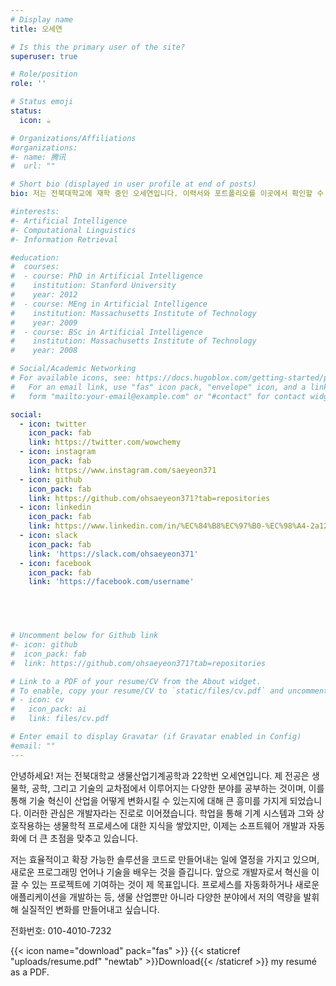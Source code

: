 ```yaml
---
# Display name
title: 오세연

# Is this the primary user of the site?
superuser: true

# Role/position
role: ''

# Status emoji
status:
  icon: ☕️

# Organizations/Affiliations
#organizations:
#- name: 腾讯
#  url: ""

# Short bio (displayed in user profile at end of posts)
bio: 저는 전북대학교에 재학 중인 오세연입니다. 이력서와 포트폴리오를 이곳에서 확인할 수 있습니다.

#interests:
#- Artificial Intelligence
#- Computational Linguistics
#- Information Retrieval

#education:
#  courses:
#  - course: PhD in Artificial Intelligence
#    institution: Stanford University
#    year: 2012
#  - course: MEng in Artificial Intelligence
#    institution: Massachusetts Institute of Technology
#    year: 2009
#  - course: BSc in Artificial Intelligence
#    institution: Massachusetts Institute of Technology
#    year: 2008

# Social/Academic Networking
# For available icons, see: https://docs.hugoblox.com/getting-started/page-builder/#icons
#   For an email link, use "fas" icon pack, "envelope" icon, and a link in the
#   form "mailto:your-email@example.com" or "#contact" for contact widget.

social:
  - icon: twitter
    icon_pack: fab
    link: https://twitter.com/wowchemy
  - icon: instagram
    icon_pack: fab
    link: https://www.instagram.com/saeyeon371
  - icon: github
    icon_pack: fab
    link: https://github.com/ohsaeyeon371?tab=repositories
  - icon: linkedin
    icon_pack: fab
    link: https://www.linkedin.com/in/%EC%84%B8%EC%97%B0-%EC%98%A4-2a124a331/
  - icon: slack
    icon_pack: fab
    link: 'https://slack.com/ohsaeyeon371'
  - icon: facebook
    icon_pack: fab
    link: 'https://facebook.com/username'

    



# Uncomment below for Github link
#- icon: github
#  icon_pack: fab
#  link: https://github.com/ohsaeyeon371?tab=repositories

# Link to a PDF of your resume/CV from the About widget.
# To enable, copy your resume/CV to `static/files/cv.pdf` and uncomment the lines below.
# - icon: cv
#   icon_pack: ai
#   link: files/cv.pdf

# Enter email to display Gravatar (if Gravatar enabled in Config)
#email: ""
---
```


안녕하세요! 저는 전북대학교 생물산업기계공학과 22학번 오세연입니다. 제 전공은 생물학, 공학, 그리고 기술의 교차점에서 이루어지는 다양한 분야를 공부하는 것이며, 이를 통해 기술 혁신이 산업을 어떻게 변화시킬 수 있는지에 대해 큰 흥미를 가지게 되었습니다. 이러한 관심은 개발자라는 진로로 이어졌습니다. 학업을 통해 기계 시스템과 그와 상호작용하는 생물학적 프로세스에 대한 지식을 쌓았지만, 이제는 소프트웨어 개발과 자동화에 더 큰 초점을 맞추고 있습니다.

저는 효율적이고 확장 가능한 솔루션을 코드로 만들어내는 일에 열정을 가지고 있으며, 새로운 프로그래밍 언어나 기술을 배우는 것을 즐깁니다. 앞으로 개발자로서 혁신을 이끌 수 있는 프로젝트에 기여하는 것이 제 목표입니다. 프로세스를 자동화하거나 새로운 애플리케이션을 개발하는 등, 생물 산업뿐만 아니라 다양한 분야에서 저의 역량을 발휘해 실질적인 변화를 만들어내고 싶습니다.

전화번호: 010-4010-7232

{{< icon name="download" pack="fas" >}} {{< staticref "uploads/resume.pdf" "newtab" >}}Download{{< /staticref >}} my resumé as a PDF.
